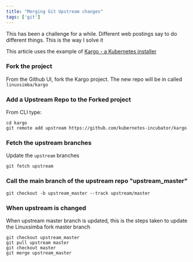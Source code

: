 ```yaml
---
title: "Merging Git Upstream changes"
tags: ['git']
---
```


This has been a challenge for a while. Different web postings say to do different things. This is the way I solve it

This article uses the example of [Kargo - a Kubernetes installer](https://github.com/kubernetes-incubator/kargo)


### Fork the project
From the Github UI, fork the Kargo project. The new repo will be in called ``linuxsimba/kargo``


### Add a Upstream Repo to the Forked project
From CLI type:

```
cd kargo
git remote add upstream https://github.com/kubernetes-incubator/kargo
```

### Fetch the upstream branches

Update the ``upstream`` branches

```
git fetch upstream
```

### Call the main branch of the upstream repo "upstream_master"

```
git checkout -b upstream_master --track upstream/master
```

### When upstream is changed

When upstream master branch is updated, this is the steps taken to update the Linuxsimba fork master branch

```
git checkout upstream_master
git pull upstream master
git checkout master
git merge upstream_master
```
